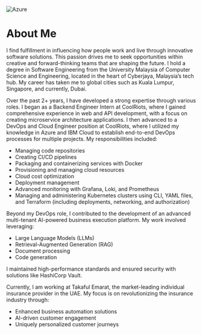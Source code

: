 ![Azure](![image](https://github.com/user-attachments/assets/b499bce4-8021-4e25-9027-582acd413571)
)

# About Me

I find fulfillment in influencing how people work and live through innovative software solutions. This passion drives me to seek opportunities within creative and forward-thinking teams that are shaping the future. I hold a degree in Software Engineering from the University Malaysia of Computer Science and Engineering, located in the heart of Cyberjaya, Malaysia’s tech hub. My career has taken me to global cities such as Kuala Lumpur, Singapore, and currently, Dubai.

Over the past 2+ years, I have developed a strong expertise through various roles. I began as a Backend Engineer Intern at CoolRiots, where I gained comprehensive experience in web and API development, with a focus on creating microservice architecture applications. I then advanced to a DevOps and Cloud Engineer position at CoolRiots, where I utilized my knowledge in Azure and IBM Cloud to establish end-to-end DevOps processes for multiple projects. My responsibilities included:

- Managing code repositories
- Creating CI/CD pipelines
- Packaging and containerizing services with Docker
- Provisioning and managing cloud resources
- Cloud cost optimization
- Deployment management
- Advanced monitoring with Grafana, Loki, and Prometheus
- Managing and administering Kubernetes clusters using CLI, YAML files, and Terraform (including deployments, networking, and authorization)

Beyond my DevOps role, I contributed to the development of an advanced multi-tenant AI-powered business execution platform. My work involved leveraging:

- Large Language Models (LLMs)
- Retrieval-Augmented Generation (RAG)
- Document processing
- Code generation

I maintained high-performance standards and ensured security with solutions like HashiCorp Vault.

Currently, I am working at Takaful Emarat, the market-leading individual insurance provider in the UAE. My focus is on revolutionizing the insurance industry through:

- Enhanced business automation solutions
- AI-driven customer engagement
- Uniquely personalized customer journeys
